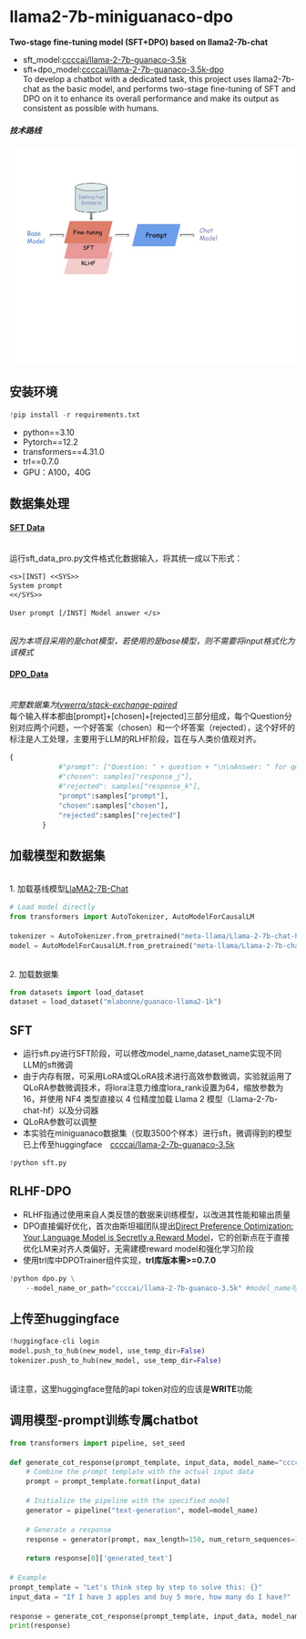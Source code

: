 # llama2-7b-miniguanaco-dpo
**Two-stage fine-tuning model (SFT+DPO) based on llama2-7b-chat**
- sft_model:[ccccai/llama-2-7b-guanaco-3.5k](https://huggingface.co/ccccai/llama-2-7b-guanaco-3.5k)
- sft+dpo_model:[ccccai/llama-2-7b-guanaco-3.5k-dpo](https://huggingface.co/ccccai/llama-2-7b-guanaco-3.5k-dpo)
<br>To develop a chatbot with a dedicated task, this project uses llama2-7b-chat as the basic model, and performs two-stage fine-tuning of SFT and DPO on it to enhance its overall performance and make its output as consistent as possible with humans.
##### 技术路线
![技术路线.jpeg](https://github.com/ccccai239/llama2-7b-miniguanaco-dpo/blob/main/%E6%8A%80%E6%9C%AF%E8%B7%AF%E7%BA%BF.jpeg)
## 安装环境
 ```python
!pip install -r requirements.txt
 ```
- python==3.10
- Pytorch==12.2
- transformers==4.31.0 
- trl==0.7.0
- GPU：A100，40G
## 数据集处理
#### [SFT Data](https://github.com/ccccai239/llama2-7b-miniguanaco-dpo/sft_data_pro.py)
<br>运行sft_data_pro.py文件格式化数据输入，将其统一成以下形式：
```
<s>[INST] <<SYS>>
System prompt
<</SYS>>

User prompt [/INST] Model answer </s>
```
<br>_因为本项目采用的是chat模型，若使用的是base模型，则不需要将input格式化为该模式_
#### [DPO_Data](https://huggingface.co/datasets/AlexHung29629/stack-exchange-paired-128K)
<br>_完整数据集为[lvwerra/stack-exchange-paired](https://huggingface.co/datasets/lvwerra/stack-exchange-paired)_
<br>每个输入样本都由[prompt]+[chosen]+[rejected]三部分组成，每个Question分别对应两个问题，一个好答案（chosen）和一个坏答案（rejected），这个好坏的标注是人工处理，主要用于LLM的RLHF阶段，旨在与人类价值观对齐。
```python
{
            #"prompt": ["Question: " + question + "\n\nAnswer: " for question in samples["question"]],
            #"chosen": samples["response_j"],
            #"rejected": samples["response_k"],
            "prompt":samples["prompt"],
            "chosen":samples["chosen"],
            "rejected":samples["rejected"]
        }
```
## 加载模型和数据集
<br>1. 加载基线模型[LlaMA2-7B-Chat](https://huggingface.co/meta-llama/Llama-2-7b-chat-hf)
```python
# Load model directly
from transformers import AutoTokenizer, AutoModelForCausalLM

tokenizer = AutoTokenizer.from_pretrained("meta-llama/Llama-2-7b-chat-hf")
model = AutoModelForCausalLM.from_pretrained("meta-llama/Llama-2-7b-chat-hf")
```
<br>2. 加载数据集
```python
from datasets import load_dataset
dataset = load_dataset("mlabonne/guanaco-llama2-1k")
```
## SFT
* 运行sft.py进行SFT阶段，可以修改model_name,dataset_name实现不同LLM的sft微调
* 由于内存有限，可采用LoRA或QLoRA技术进行高效参数微调，实验就运用了QLoRA参数微调技术，将lora注意力维度lora_rank设置为64，缩放参数为16，并使用 NF4 类型直接以 4 位精度加载 Llama 2 模型（Llama-2-7b-chat-hf）以及分词器
* QLoRA参数可以调整
* 本实验在miniguanaco数据集（仅取3500个样本）进行sft，微调得到的模型已上传至huggingface&emsp;[ccccai/llama-2-7b-guanaco-3.5k](https://huggingface.co/ccccai/llama-2-7b-guanaco-3.5k)
```python
!python sft.py 
```
## RLHF-DPO
* RLHF指通过使用来自人类反馈的数据来训练模型，以改进其性能和输出质量
* DPO直接偏好优化，首次由斯坦福团队提出[Direct Preference Optimization: Your Language Model is Secretly a Reward Model](https://link.zhihu.com/?target=https%3A//arxiv.org/pdf/2305.18290.pdf)，它的创新点在于直接优化LM来对齐人类偏好，无需建模reward model和强化学习阶段
* 使用trl库中DPOTrainer组件实现，**trl库版本需>=0.7.0**
```python
!python dpo.py \
    --model_name_or_path="ccccai/llama-2-7b-guanaco-3.5k" #model_name可以替换
```
## 上传至huggingface
```python
!huggingface-cli login
model.push_to_hub(new_model, use_temp_dir=False)
tokenizer.push_to_hub(new_model, use_temp_dir=False)
```
<br>请注意，这里huggingface登陆的api token对应的应该是**WRITE**功能
## 调用模型-prompt训练专属chatbot
```python
from transformers import pipeline, set_seed

def generate_cot_response(prompt_template, input_data, model_name="ccccai/llama-2-7b-guanaco-3.5k-dpo"):
    # Combine the prompt template with the actual input data
    prompt = prompt_template.format(input_data)

    # Initialize the pipeline with the specified model
    generator = pipeline("text-generation", model=model_name)

    # Generate a response
    response = generator(prompt, max_length=150, num_return_sequences=1)

    return response[0]['generated_text']

# Example
prompt_template = "Let's think step by step to solve this: {}"
input_data = "If I have 3 apples and buy 5 more, how many do I have?"

response = generate_cot_response(prompt_template, input_data, model_name="ccccai/llama-2-7b-guanaco-3.5k-dpo") 
print(response)

```
